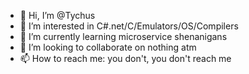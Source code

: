 - 👋 Hi, I’m @Tychus
- 👀 I’m interested in C#.net/C/Emulators/OS/Compilers
- 🌱 I’m currently learning microservice shenanigans
- 💞️ I’m looking to collaborate on nothing atm
- 📫 How to reach me: you don't, you don't reach me

<!---
Tychus/Tychus is a ✨ special ✨ repository because its `README.md` (this file) appears on your GitHub profile.
You can click the Preview link to take a look at your changes.
--->

